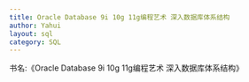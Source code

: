```yaml
---
title: Oracle Database 9i 10g 11g编程艺术 深入数据库体系结构
author: Yahui
layout: sql
category: SQL
---
```



书名:《Oracle Database 9i 10g 11g编程艺术 深入数据库体系结构》

<pre style="text-align: left;">
</pre>